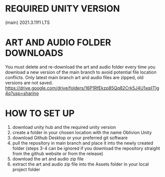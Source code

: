 # REQUIRED UNITY VERSION
(main) 2021.3.11f1 LTS

# ART AND AUDIO FOLDER DOWNLOADS
You must delete and re-download the art and audio folder every time you download a new version of the main branch to avoid potential file location conflicts. Only latest main branch art and audio files are zipped, old versions are not saved.
https://drive.google.com/drive/folders/16P1RfEkzp85Qq82Crk5J4U1xqiITIg4q?usp=sharing

# HOW TO SET UP
1) download unity hub and the required unity version
2) create a folder in your chosen location with the name Oblivion Unity
3) download Github Desktop or your preferred git software
4) pull the repository in main branch and place it into the newly created folder (steps 3-4 can be ignored if you download the repository straight from the github website or from the release)
5) download the art and audio zip file
6) extract the art and audio zip file into the Assets folder in your local project folder
